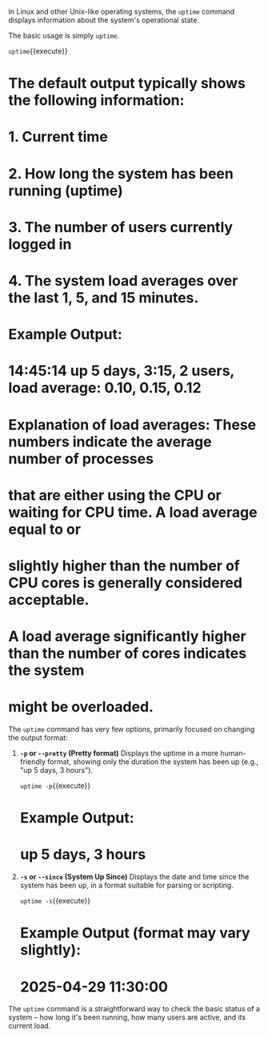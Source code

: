 In Linux and other Unix-like operating systems, the `uptime` command displays information about the system's operational state.

The basic usage is simply `uptime`.

`uptime`{{execute}}
# The default output typically shows the following information:
# 1.  Current time
# 2.  How long the system has been running (uptime)
# 3.  The number of users currently logged in
# 4.  The system load averages over the last 1, 5, and 15 minutes.
#
# Example Output:
# 14:45:14 up 5 days, 3:15,  2 users,  load average: 0.10, 0.15, 0.12
#
# Explanation of load averages: These numbers indicate the average number of processes
# that are either using the CPU or waiting for CPU time. A load average equal to or
# slightly higher than the number of CPU cores is generally considered acceptable.
# A load average significantly higher than the number of cores indicates the system
# might be overloaded.

The `uptime` command has very few options, primarily focused on changing the output format:

1.  **`-p` or `--pretty` (Pretty format)**
    Displays the uptime in a more human-friendly format, showing only the duration the system has been up (e.g., "up 5 days, 3 hours").

    `uptime -p`{{execute}}
    # Example Output:
    # up 5 days, 3 hours

2.  **`-s` or `--since` (System Up Since)**
    Displays the date and time since the system has been up, in a format suitable for parsing or scripting.

    `uptime -s`{{execute}}
    # Example Output (format may vary slightly):
    # 2025-04-29 11:30:00

The `uptime` command is a straightforward way to check the basic status of a system – how long it's been running, how many users are active, and its current load.
